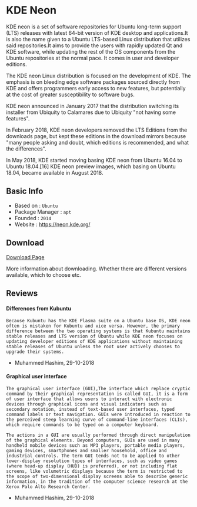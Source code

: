 # KDE Neon

KDE neon is a set of software repositories for Ubuntu long-term support (LTS) releases with latest 64-bit version of KDE desktop and applications.It is also the name given to a Ubuntu LTS-based Linux distribution that utilizes said repositories.It aims to provide the users with rapidly updated Qt and KDE software, while updating the rest of the OS components from the Ubuntu repositories at the normal pace. It comes in user and developer editions.

The KDE neon Linux distribution is focused on the development of KDE. The emphasis is on bleeding edge software packages sourced directly from KDE and offers programmers early access to new features, but potentially at the cost of greater susceptibility to software bugs.

KDE neon announced in January 2017 that the distribution switching its installer from Ubiquity to Calamares due to Ubiquity "not having some features".

In February 2018, KDE neon developers removed the LTS Editions from the downloads page, but kept these editions in the download mirrors because "many people asking and doubt, which editions is recommended, and what the differences".

In May 2018, KDE started moving basing KDE neon from Ubuntu 16.04 to Ubuntu 18.04.[16] KDE neon preview images, which basing on Ubuntu 18.04, became available in August 2018.

## Basic Info

* Based on : `Ubuntu`
* Package Manager : `apt`
* Founded : `2014`
* Website : https://neon.kde.org/

## Download

[Download Page](https://neon.kde.org/download)

More information about downloading. Whether there are different versions available, which to choose etc.

## Reviews

#### Differences from Kubuntu

```
Because Kubuntu has the KDE Plasma suite on a Ubuntu base OS, KDE neon often is mistaken for Kubuntu and vice versa. However, the primary difference between the two operating systems is that Kubuntu maintains stable releases and LTS version of Ubuntu while KDE neon focuses on updating developer editions of KDE applications without maintaining stable releases of Ubuntu unless the root user actively chooses to upgrade their systems.
```
- Muhammed Hashim, 29-10-2018

#### Graphical user interface

```
The graphical user interface (GUI),The interface which replace cryptic command by their graphical representation is called GUI, it is a form of user interface that allows users to interact with electronic devices through graphical icons and visual indicators such as secondary notation, instead of text-based user interfaces, typed command labels or text navigation. GUIs were introduced in reaction to the perceived steep learning curve of command-line interfaces (CLIs), which require commands to be typed on a computer keyboard.

The actions in a GUI are usually performed through direct manipulation of the graphical elements. Beyond computers, GUIs are used in many handheld mobile devices such as MP3 players, portable media players, gaming devices, smartphones and smaller household, office and industrial controls. The term GUI tends not to be applied to other lower-display resolution types of interfaces, such as video games (where head-up display (HUD) is preferred), or not including flat screens, like volumetric displays because the term is restricted to the scope of two-dimensional display screens able to describe generic information, in the tradition of the computer science research at the Xerox Palo Alto Research Center. 
```
- Muhammed Hashim, 29-10-2018
